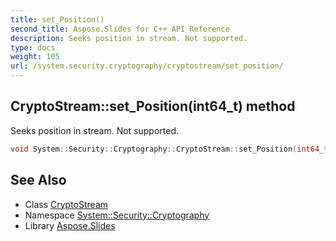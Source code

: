 ```yaml
---
title: set_Position()
second_title: Aspose.Slides for C++ API Reference
description: Seeks position in stream. Not supported.
type: docs
weight: 105
url: /system.security.cryptography/cryptostream/set_position/
---
```

## CryptoStream::set_Position(int64_t) method


Seeks position in stream. Not supported.

```cpp
void System::Security::Cryptography::CryptoStream::set_Position(int64_t value) override
```


## See Also

* Class [CryptoStream](../)
* Namespace [System::Security::Cryptography](../../)
* Library [Aspose.Slides](../../../)